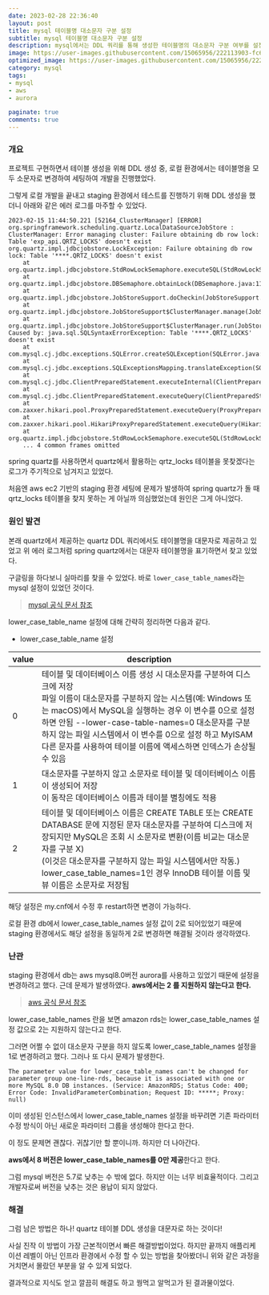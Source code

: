 ```yaml
---
date: 2023-02-28 22:36:40
layout: post
title: mysql 테이블명 대소문자 구분 설정
subtitle: mysql 테이블명 대소문자 구분 설정
description: mysql에서는 DDL 쿼리를 통해 생성한 테이블명의 대소문자 구분 여부를 설정값으로 관리하고 있다.
image: https://user-images.githubusercontent.com/15065956/222113903-fc670672-571e-4b09-82f0-05540fc2b86d.png
optimized_image: https://user-images.githubusercontent.com/15065956/222113903-fc670672-571e-4b09-82f0-05540fc2b86d.png
category: mysql
tags:
- mysql
- aws
- aurora

paginate: true
comments: true
---
```


### 개요

프로젝트 구현하면서 테이블 생성을 위해 DDL 생성 중, 로컬 환경에서는 테이블명을 모두 소문자로 변경하여 세팅하여 개발을 진행했었다.

그렇게 로컬 개발을 끝내고 staging 환경에서 테스트를 진행하기 위해 DDL 생성을 했더니 아래와 같은 에러 로그를 마주할 수 있었다.

```log
2023-02-15 11:44:50.221 [52164_ClusterManager] [ERROR] org.springframework.scheduling.quartz.LocalDataSourceJobStore : ClusterManager: Error managing cluster: Failure obtaining db row lock: Table 'exp_api.QRTZ_LOCKS' doesn't exist
org.quartz.impl.jdbcjobstore.LockException: Failure obtaining db row lock: Table '****.QRTZ_LOCKS' doesn't exist
	at org.quartz.impl.jdbcjobstore.StdRowLockSemaphore.executeSQL(StdRowLockSemaphore.java:184)
	at org.quartz.impl.jdbcjobstore.DBSemaphore.obtainLock(DBSemaphore.java:113)
	at org.quartz.impl.jdbcjobstore.JobStoreSupport.doCheckin(JobStoreSupport.java:3335)
	at org.quartz.impl.jdbcjobstore.JobStoreSupport$ClusterManager.manage(JobStoreSupport.java:3935)
	at org.quartz.impl.jdbcjobstore.JobStoreSupport$ClusterManager.run(JobStoreSupport.java:3972)
Caused by: java.sql.SQLSyntaxErrorException: Table '****.QRTZ_LOCKS' doesn't exist
	at com.mysql.cj.jdbc.exceptions.SQLError.createSQLException(SQLError.java:120)
	at com.mysql.cj.jdbc.exceptions.SQLExceptionsMapping.translateException(SQLExceptionsMapping.java:122)
	at com.mysql.cj.jdbc.ClientPreparedStatement.executeInternal(ClientPreparedStatement.java:916)
	at com.mysql.cj.jdbc.ClientPreparedStatement.executeQuery(ClientPreparedStatement.java:972)
	at com.zaxxer.hikari.pool.ProxyPreparedStatement.executeQuery(ProxyPreparedStatement.java:52)
	at com.zaxxer.hikari.pool.HikariProxyPreparedStatement.executeQuery(HikariProxyPreparedStatement.java)
	at org.quartz.impl.jdbcjobstore.StdRowLockSemaphore.executeSQL(StdRowLockSemaphore.java:123)
	... 4 common frames omitted
```

spring quartz를 사용하면서 quartz에서 활용하는 qrtz_locks 테이블을 못찾겠다는 로그가 주기적으로 남겨지고 있었다.

처음엔 aws ec2 기반의 staging 환경 세팅에 문제가 발생하여 spring quartz가 돌 때 qrtz_locks 테이블을 찾지 못하는 게 아닐까 의심했었는데
원인은 그게 아니었다.

### 원인 발견

본래 quartz에서 제공하는 quartz DDL 쿼리에서도 테이블명을 대문자로 제공하고 있었고 위 에러 로그처럼 spring quartz에서는 대문자 테이블명을 표기하면서 찾고 있었다.

구글링을 하다보니 실마리를 찾을 수 있었다. 바로 `lower_case_table_names`라는 mysql 설정이 있었던 것이다.

> [mysql 공식 문서 참조](https://dev.mysql.com/doc/refman/8.0/en/identifier-case-sensitivity.html)

lower_case_table_name 설정에 대해 간략히 정리하면 다음과 같다.

* lower_case_table_name 설정

<table>
  <thead>
    <tr>
      <th>value</th>
      <th>description</th>
    </tr>
  </thead>
  <tbody>
    <tr>
      <td>0</td>
      <td>테이블 및 데이터베이스 이름 생성 시 대소문자를 구분하여 디스크에 저장</br>파일 이름이 대소문자를 구분하지 않는 시스템(예: Windows 또는 macOS)에서 MySQL을 실행하는 경우 이 변수를 0으로 설정하면 안됨 --lower-case-table-names=0 대소문자를 구분하지 않는 파일 시스템에서 이 변수를 0으로 설정 하고 MyISAM다른 문자를 사용하여 테이블 이름에 액세스하면 인덱스가 손상될 수 있음</td>
    </tr>
    <tr>
      <td>1</td>
      <td>대소문자를 구분하지 않고 소문자로 테이블 및 데이터베이스 이름이 생성되어 저장</br>이 동작은 데이터베이스 이름과 테이블 별칭에도 적용</td>
    </tr>
    <tr>
      <td>2</td>
      <td>테이블 및 데이터베이스 이름은 CREATE TABLE 또는 CREATE DATABASE 문에 지정된 문자 대소문자를 구분하여 디스크에 저장되지만 MySQL은 조회 시 소문자로 변환(이름 비교는 대소문자를 구분 X)</br> (이것은 대소문자를 구분하지 않는 파일 시스템에서만 작동.)</br>lower_case_table_names=1인 경우 InnoDB 테이블 이름 및 뷰 이름은 소문자로 저장됨</td>
    </tr>
  </tbody>
</table>

해당 설정은 my.cnf에서 수정 후 restart하면 변경이 가능하다.

로컬 환경 db에서 lower_case_table_names 설정 값이 2로 되어있었기 때문에 staging 환경에서도 해당 설정을 동일하게 2로 변경하면 해결될 것이라 생각하였다.

### 난관

staging 환경에서 db는 aws mysql8.0버전 aurora를 사용하고 있었기 때문에 설정을 변경하려고 했다. 근데 문제가 발생하였다. **aws에서는 2 를 지원하지 않는다고 한다.**

> [aws 공식 문서 참조](https://docs.aws.amazon.com/ko_kr/AmazonRDS/latest/UserGuide/MySQL.KnownIssuesAndLimitations.html)

lower_case_table_names 란을 보면 amazon rds는 lower_case_table_names 설정 값으로 2는 지원하지 않는다고 한다.

그러면 어쩔 수 없이 대소문자 구분을 하지 않도록 lower_case_table_names 설정을 1로 변경하려고 했다. 그러나 또 다시 문제가 발생한다.

```log
The parameter value for lower_case_table_names can't be changed for parameter group one-line-rds, because it is associated with one or more MySQL 8.0 DB instances. (Service: AmazonRDS; Status Code: 400; Error Code: InvalidParameterCombination; Request ID: *****; Proxy: null)
```

이미 생성된 인스턴스에서 lower_case_table_names 설정을 바꾸려면 기존 파라미터 수정 방식이 아닌 새로운 파라미터 그룹을 생성해야 한다고 한다.

이 정도 문제면 괜찮다. 귀찮기만 할 뿐이니까. 하지만 더 나아간다.

**aws에서 8 버전은 lower_case_table_names를 0만 제공**한다고 한다.

그럼 mysql 버전은 5.7로 낮추는 수 밖에 없다. 하지만 이는 너무 비효율적이다. 그리고 개발자로써 버전을 낮추는 것은 용납이 되지 않았다.

### 해결

그럼 남은 방법은 하나! quartz 테이블 DDL 생성을 대문자로 하는 것이다!

사실 진작 이 방법이 가장 근본적이면서 빠른 해결방법이었다. 하지만 끝까지 애플리케이션 레벨이 아닌 인프라 환경에서 수정 할 수 있는 방법을 찾아봤더니 위와 같은 과정을 거치면서 몰랐던 부분을 알 수 있게 되었다.

결과적으로 지식도 얻고 깔끔히 해결도 하고 꿩먹고 알먹고가 된 결과물이었다.








